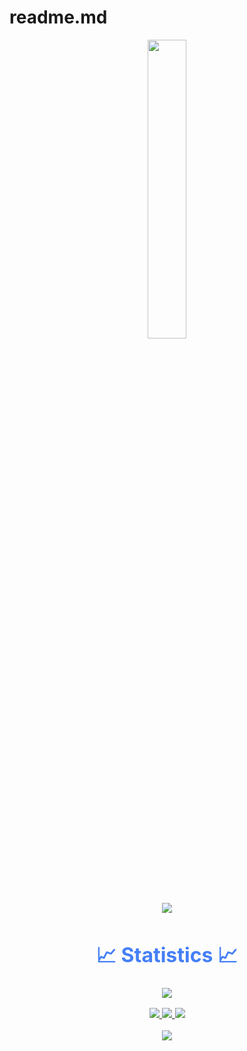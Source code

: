 # readme.md
<p align="center"><img src="animation.gif" width="35%"></p>
<div style=" font-size: medium; color: #447ff7" align=center>
<p  align="center">
<img src="https://user-images.githubusercontent.com/73097560/115834477-dbab4500-a447-11eb-908a-139a6edaec5c.gif">             
<br>

# 📈 Statistics 📈
![](https://komarev.com/ghpvc/?username=qyopy&color=447ff7&label=Visitor+count)

<p align="center">
  <a href="https://github.com/qyopy">
    <img src="https://github-readme-stats.vercel.app/api?username=qyopy&show_icons=true&theme=github_dark&hide_border=true" />
    <img src="https://github-readme-streak-stats.herokuapp.com/?user=qyopy&theme=github-dark-blue&hide_border=true" />
    <img src="https://activity-graph.herokuapp.com/graph?username=qyopy&theme=react-dark" />
</a>
</p>


<p  align="center">
<img src="https://user-images.githubusercontent.com/73097560/115834477-dbab4500-a447-11eb-908a-139a6edaec5c.gif">             
<br>

</div>
<!--
**qyopy/qyopy** is a ✨ _special_ ✨ repository because its `README.md` (this file) appears on your GitHub profile.

